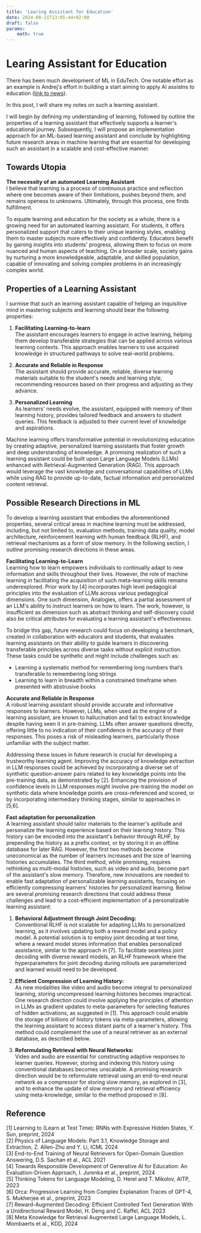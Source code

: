 ```yaml
---
title: 'Learing Assistant for Education'
date: 2024-08-21T13:05:44+02:00
draft: false
params:
    math: true
---
```


# Learing Assistant for Education

There has been much development of ML in EduTech. One notable effort as an example is Andrej's effort in building a start aiming to apply AI assistns to education ([link to news](https://techcrunch.com/2024/07/16/after-tesla-and-openai-andrej-karpathys-startup-aims-to-apply-ai-assistants-to-education/)). 

In this post, I will share my notes on such a learning assistant.

I will begin by defining my understanding of learning, followed by outline the properties of a learning assistant that effectively supports a learner's educational journey. Subsequently, I will propose an implementation approach for an ML-based learning assistant and conclude by highlighting future research areas in machine learning that are essential for developing such an assistant in a scalable and cost-effective manner.

## Towards Utopia
**The necessity of an automated Learning Assistant**\
I believe that learning is a process of continuous practice and reflection where one becomes aware of their limitations, pushes beyond them, and remains openess to unknowns. Ultimately, through this process, one finds fulfillment.

To equate learning and education for the society as a whole, there is a growing need for an automated learning assistant. For students, it offers personalized support that caters to their unique learning styles, enabling them to master subjects more effectively and confidently. Educators benefit by gaining insights into students' progress, allowing them to focus on more nuanced and human aspects of teaching. On a broader scale, society gains by nurturing a more knowledgeable, adaptable, and skilled population, capable of innovating and solving complex problems in an increasingly complex world.

## Properties of a Learning Assistant
I surmise that such an learning assistant capable of helping an inquisitive mind in mastering subjects and learning should bear the following properties:

1. **Facilitating Learning-to-learn**\
    The assistant encourages learners to engage in active learning, helping them develop transferable strategies that can be applied across various learning contexts. This approach enables learners to use acquired knowledge in structured pathways to solve real-world problems.

2. **Accurate and Reliable in Response**\
    The assistant should provide accurate, reliable, diverse learning materials suitable to the student's needs and learning style, recommending resources based on their progress and adjusting as they advance. 

3. **Personalized Learning**\
    As learners' needs evolve, the assistant, equipped with memory of their learning history, provides tailored feedback and answers to student queries. This feedback is adjusted to their current level of knowledge and aspirations.

Machine learning offers transformative potential in revolutionizing education by creating adaptive, personalized learning assistants that foster growth and deep understanding of knowledge. A promising realization of such a learning assistant could be built upon Large Language Models (LLMs) enhanced with Retrieval-Augmented Generation (RAG). This approach would leverage the vast knowledge and conversational capabilities of LLMs while using RAG to provide up-to-date, factual information and personalized content retrieval. 

## Possible Research Directions in ML

To develop a learning assistant that embodies the aforementioned properties, several critical areas in machine learning must be addressed, including, but not limited to, evaluation methods, training data quality, model architecture, reinforcement learning with human feedback (RLHF), and retrieval mechanisms as a form of slow memory. In the following section, I outline promising research directions in these areas.

**Facilitating Learning-to-Learn**\
Learning how to learn empowers individuals to continually adapt to new information and skills throughout their lives. However, the role of machine learning in facilitating the acquisition of such meta-learning skills remains underexplored. Prior work by [4] incorporates high level pedagogical principles into the evaluation of LLMs across various pedagogical dimensions. One such dimension, Analogies, offers a partial assessment of an LLM's ability to instruct learners on how to learn. The work, however, is insufficient as dimension such as abstract thinking and self-discovery could also be critical attributes for evaluating a learning assistant's effectiveness.

To bridge this gap, future research could focus on developing a benchmark, created in collaboration with educators and students, that evaluates learning assistants on their ability to guide learners in discovering transferable principles across diverse tasks without explicit instruction. These tasks could be synthetic and might include challenges such as:
- Learning a systematic method for remembering long numbers that’s transferable to remembering long strings
- Learning to learn in breadth within a constrained timeframe when presented with abstrusive books

**Accurate and Reliable in Response**\
A robust learning assistant should provide accurate and informative responses to learners. However, LLMs, when used as the engine of a learning assistant, are known to hallucination and fail to extract knowledge despite having seen it in pre-training. LLMs often answer questions directly, offering little to no indication of their confidence in the accuracy of their responses. This poses a risk of misleading learners, particularly those unfamiliar with the subject matter.

Addressing these issues in future research is crucial for developing a trustworthy learning agent. Improving the accuracy of knowledge extraction in LLM responses could be achieved by incorporating a diverse set of synthetic question-answer pairs related to key knowledge points into the pre-training data, as demonstrated by [2]. Enhancing the provision of confidence levels in LLM responses might involve pre-training the model on synthetic data where knowledge points are cross-referenced and scored, or by incorporating intermediary thinking stages, similar to approaches in [5,6].

**Fast adaptation for personalization**\
A learning assistant should tailor materials to the learner's aptitude and personalize the learning experience based on their learning history. This history can be encoded into the assistant's behavior through RLHF, by prepending the history as a prefix context, or by storing it in an offline database for later RAG. However, the first two methods become uneconomical as the number of learners increases and the size of learning histories accumulates. The third method, while promising, requires rethinking as multi-modal histories, such as video and audio, become part of the assistant's slow memory. Therefore, new innovations are needed to enable fast adaptation of personalizable learning assistants, focusing on efficiently compressing learners' histories for personalized learning. Below are several promising research directions that could address these challenges and lead to a cost-efficient implementation of a personalizable learning assistant:

1. **Behavioral Adjustment through Joint Decoding:**\
    Conventional RLHF is not scalable for adapting LLMs to personalized learning, as it involves updating both a reward model and a policy model. A potential solution is to employ joint decoding at test time, where a reward model stores information that enables personalized assistance, similar to the approach in [7]. To facilitate seamless joint decoding with diverse reward models, an RLHF framework where the hyperparameters for joint decoding during rollouts are parameterized and learned would need to be developed.

2. **Efficient Compression of Learning History:**\
    As new modalities like video and audio become integral to personalized learning, storing uncompressed learning histories becomes impractical. One research direction could involve applying the principles of attention in LLMs as gradient updates to meta-parameters for selecting features of hidden activations, as suggested in [1]. This approach could enable the storage of billions of history tokens via meta-parameters, allowing the learning assistant to access distant parts of a learner's history. This method could complement the use of a neural retriever as an external database, as described below.

3. **Reformulating Retrieval with Neural Networks:**\
    Video and audio are essential for constructing adaptive responses to learner queries. However, storing and indexing this history using conventional databases becomes unscalable. A promising research direction would be to reformulate retrieval using an end-to-end neural network as a compressor for storing slow memory, as explored in [3], and to enhance the update of slow memory and retrieval efficiency using meta-knowledge, similar to the method proposed in [8].


## Reference
[1] Learning to (Learn at Test Time): RNNs with Expressive Hidden States, Y. Sun, preprint, 2024 \
[2] Physics of Language Models: Part 3.1, Knowledge Storage and Extraction, Z. Allen-Zhu and Y. Li, ICML 2024  \
[3] End-to-End Training of Neural Retrievers for Open-Domain Question Answering, D.S. Sachan et al., ACL 2021 \
[4] Towards Responsible Development of Generative AI for Education: An Evaluation-Driven Approach, I. Jurenka et al., preprint, 2024 \
[5] Thinking Tokens for Language Modeling, D. Herel and T. Mikolov, AITP, 2023 \
[6] Orca: Progressive Learning from Complex Explanation Traces of GPT-4, S. Mukherjee et al., preprint, 2023 \
[7] Reward-Augmented Decoding: Efficient Controlled Text Generation With a Unidirectional Reward Model, H. Deng and C. Raffel, ACL 2023 \
[8] Meta Knowledge for Retrieval Augmented Large Language Models, L. Mombaerts et al., KDD, 2024